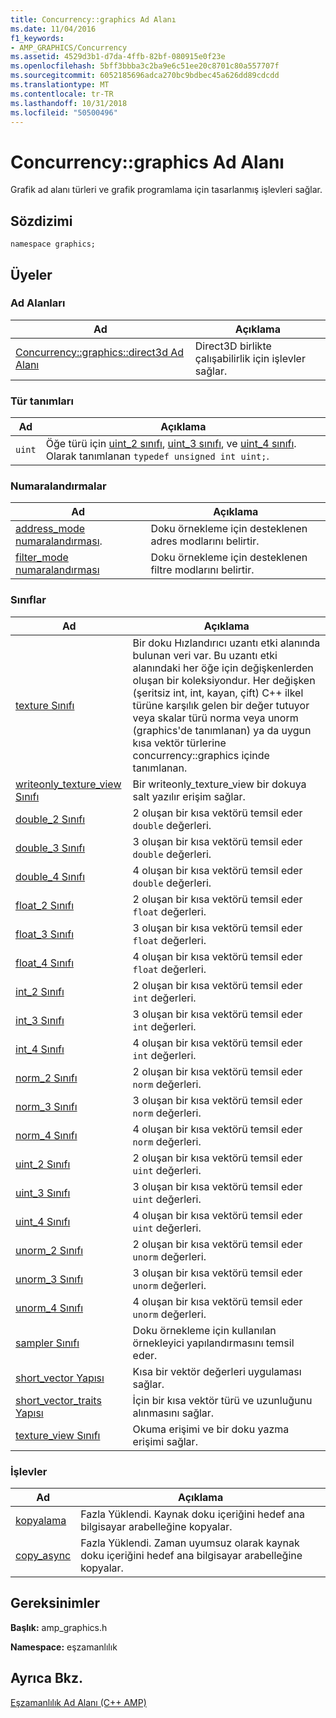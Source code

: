 ```yaml
---
title: Concurrency::graphics Ad Alanı
ms.date: 11/04/2016
f1_keywords:
- AMP_GRAPHICS/Concurrency
ms.assetid: 4529d3b1-d7da-4ffb-82bf-080915e0f23e
ms.openlocfilehash: 5bff3bbba3c2ba9e6c51ee20c8701c80a557707f
ms.sourcegitcommit: 6052185696adca270bc9bdbec45a626dd89cdcdd
ms.translationtype: MT
ms.contentlocale: tr-TR
ms.lasthandoff: 10/31/2018
ms.locfileid: "50500496"
---
```

# <a name="concurrencygraphics-namespace"></a>Concurrency::graphics Ad Alanı

Grafik ad alanı türleri ve grafik programlama için tasarlanmış işlevleri sağlar.

## <a name="syntax"></a>Sözdizimi

```
namespace graphics;
```

## <a name="members"></a>Üyeler

### <a name="namespaces"></a>Ad Alanları

|Ad|Açıklama|
|----------|-----------------|
|[Concurrency::graphics::direct3d Ad Alanı](concurrency-graphics-direct3d-namespace.md)|Direct3D birlikte çalışabilirlik için işlevler sağlar.|

### <a name="typedefs"></a>Tür tanımları

|Ad|Açıklama|
|----------|-----------------|
|`uint`|Öğe türü için [uint_2 sınıfı](uint-2-class.md), [uint_3 sınıfı](uint-3-class.md), ve [uint_4 sınıfı](uint-4-class.md). Olarak tanımlanan `typedef unsigned int uint;`.|

### <a name="enumerations"></a>Numaralandırmalar

|Ad|Açıklama|
|----------|-----------------|
|[address_mode numaralandırması](concurrency-graphics-namespace-enums.md#address_mode).|Doku örnekleme için desteklenen adres modlarını belirtir.|
|[filter_mode numaralandırması](concurrency-graphics-namespace-enums.md#filter_mode)|Doku örnekleme için desteklenen filtre modlarını belirtir.|

### <a name="classes"></a>Sınıflar

|Ad|Açıklama|
|----------|-----------------|
|[texture Sınıfı](texture-class.md)|Bir doku Hızlandırıcı uzantı etki alanında bulunan veri var. Bu uzantı etki alanındaki her öğe için değişkenlerden oluşan bir koleksiyondur. Her değişken (şeritsiz int, int, kayan, çift) C++ ilkel türüne karşılık gelen bir değer tutuyor veya skalar türü norma veya unorm (graphics'de tanımlanan) ya da uygun kısa vektör türlerine concurrency::graphics içinde tanımlanan.|
|[writeonly_texture_view Sınıfı](writeonly-texture-view-class.md)|Bir writeonly_texture_view bir dokuya salt yazılır erişim sağlar.|
|[double_2 Sınıfı](double-2-class.md)|2 oluşan bir kısa vektörü temsil eder `double` değerleri.|
|[double_3 Sınıfı](double-3-class.md)|3 oluşan bir kısa vektörü temsil eder `double` değerleri.|
|[double_4 Sınıfı](double-4-class.md)|4 oluşan bir kısa vektörü temsil eder `double` değerleri.|
|[float_2 Sınıfı](float-2-class.md)|2 oluşan bir kısa vektörü temsil eder `float` değerleri.|
|[float_3 Sınıfı](float-3-class.md)|3 oluşan bir kısa vektörü temsil eder `float` değerleri.|
|[float_4 Sınıfı](float-4-class.md)|4 oluşan bir kısa vektörü temsil eder `float` değerleri.|
|[int_2 Sınıfı](int-2-class.md)|2 oluşan bir kısa vektörü temsil eder `int` değerleri.|
|[int_3 Sınıfı](int-3-class.md)|3 oluşan bir kısa vektörü temsil eder `int` değerleri.|
|[int_4 Sınıfı](int-4-class.md)|4 oluşan bir kısa vektörü temsil eder `int` değerleri.|
|[norm_2 Sınıfı](norm-2-class.md)|2 oluşan bir kısa vektörü temsil eder `norm` değerleri.|
|[norm_3 Sınıfı](norm-3-class.md)|3 oluşan bir kısa vektörü temsil eder `norm` değerleri.|
|[norm_4 Sınıfı](norm-4-class.md)|4 oluşan bir kısa vektörü temsil eder `norm` değerleri.|
|[uint_2 Sınıfı](uint-2-class.md)|2 oluşan bir kısa vektörü temsil eder `uint` değerleri.|
|[uint_3 Sınıfı](uint-3-class.md)|3 oluşan bir kısa vektörü temsil eder `uint` değerleri.|
|[uint_4 Sınıfı](uint-4-class.md)|4 oluşan bir kısa vektörü temsil eder `uint` değerleri.|
|[unorm_2 Sınıfı](unorm-2-class.md)|2 oluşan bir kısa vektörü temsil eder `unorm` değerleri.|
|[unorm_3 Sınıfı](unorm-3-class.md)|3 oluşan bir kısa vektörü temsil eder `unorm` değerleri.|
|[unorm_4 Sınıfı](unorm-4-class.md)|4 oluşan bir kısa vektörü temsil eder `unorm` değerleri.|
|[sampler Sınıfı](sampler-class.md)|Doku örnekleme için kullanılan örnekleyici yapılandırmasını temsil eder.|
|[short_vector Yapısı](short-vector-structure.md)|Kısa bir vektör değerleri uygulaması sağlar.|
|[short_vector_traits Yapısı](short-vector-traits-structure.md)|İçin bir kısa vektör türü ve uzunluğunu alınmasını sağlar.|
|[texture_view Sınıfı](texture-view-class.md)|Okuma erişimi ve bir doku yazma erişimi sağlar.|

### <a name="functions"></a>İşlevler

|Ad|Açıklama|
|----------|-----------------|
|[kopyalama](concurrency-graphics-namespace-functions.md#copy)|Fazla Yüklendi. Kaynak doku içeriğini hedef ana bilgisayar arabelleğine kopyalar.|
|[copy_async](concurrency-graphics-namespace-functions.md#copy_async)|Fazla Yüklendi. Zaman uyumsuz olarak kaynak doku içeriğini hedef ana bilgisayar arabelleğine kopyalar.|

## <a name="requirements"></a>Gereksinimler

**Başlık:** amp_graphics.h

**Namespace:** eşzamanlılık

## <a name="see-also"></a>Ayrıca Bkz.

[Eşzamanlılık Ad Alanı (C++ AMP)](concurrency-namespace-cpp-amp.md)
